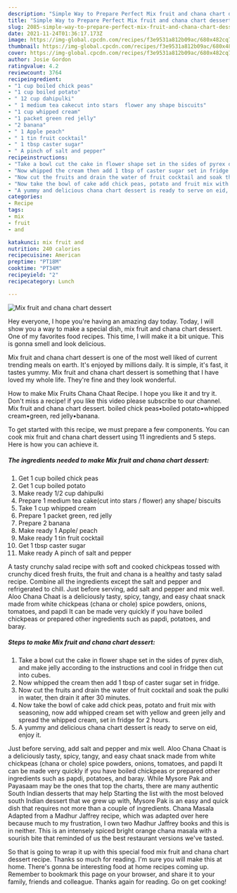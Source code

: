 ```yaml
---
description: "Simple Way to Prepare Perfect Mix fruit and chana chart dessert"
title: "Simple Way to Prepare Perfect Mix fruit and chana chart dessert"
slug: 2085-simple-way-to-prepare-perfect-mix-fruit-and-chana-chart-dessert
date: 2021-11-24T01:36:17.173Z
image: https://img-global.cpcdn.com/recipes/f3e9531a812b09ac/680x482cq70/mix-fruit-and-chana-chart-dessert-recipe-main-photo.jpg
thumbnail: https://img-global.cpcdn.com/recipes/f3e9531a812b09ac/680x482cq70/mix-fruit-and-chana-chart-dessert-recipe-main-photo.jpg
cover: https://img-global.cpcdn.com/recipes/f3e9531a812b09ac/680x482cq70/mix-fruit-and-chana-chart-dessert-recipe-main-photo.jpg
author: Josie Gordon
ratingvalue: 4.2
reviewcount: 3764
recipeingredient:
- "1 cup boiled chick peas"
- "1 cup boiled potato"
- " 12 cup dahipulki"
- " 1 medium tea cakecut into stars  flower any shape biscuits"
- "1 cup whipped cream"
- "1 packet green red jelly"
- "2 banana"
- " 1 Apple peach"
- " 1 tin fruit cocktail"
- " 1 tbsp caster sugar"
- " A pinch of salt and pepper"
recipeinstructions:
- "Take a bowl cut the cake in flower shape set in the sides of pyrex dish, and make jelly according to the instructions and cool in fridge then cut into cubes."
- "Now whipped the cream then add 1 tbsp of caster sugar set in fridge."
- "Now cut the fruits and drain the water of fruit cocktail and soak the pulki in water, then drain it after 30 minutes."
- "Now take the bowl of cake add chick peas, potato and fruit mix with seasoning, now add whipped cream set with yellow and green jelly and spread the whipped cream, set in fridge for 2 hours."
- "A yummy and delicious chana chart dessert is ready to serve on eid, enjoy it."
categories:
- Recipe
tags:
- mix
- fruit
- and

katakunci: mix fruit and 
nutrition: 240 calories
recipecuisine: American
preptime: "PT18M"
cooktime: "PT34M"
recipeyield: "2"
recipecategory: Lunch

---
```



![Mix fruit and chana chart dessert](https://img-global.cpcdn.com/recipes/f3e9531a812b09ac/680x482cq70/mix-fruit-and-chana-chart-dessert-recipe-main-photo.jpg)

Hey everyone, I hope you're having an amazing day today. Today, I will show you a way to make a special dish, mix fruit and chana chart dessert. One of my favorites food recipes. This time, I will make it a bit unique. This is gonna smell and look delicious.

Mix fruit and chana chart dessert is one of the most well liked of current trending meals on earth. It's enjoyed by millions daily. It is simple, it's fast, it tastes yummy. Mix fruit and chana chart dessert is something that I have loved my whole life. They're fine and they look wonderful.

How to make Mix Fruits Chana Chaat Recipe. I hope you like it and try it. Don&#39;t miss a recipe! if you like this video please subscribe to our channel. Mix fruit and chana chart dessert. boiled chick peas•boiled potato•whipped cream•green, red jelly•banana.


To get started with this recipe, we must prepare a few components. You can cook mix fruit and chana chart dessert using 11 ingredients and 5 steps. Here is how you can achieve it.

<!--inarticleads1-->

##### The ingredients needed to make Mix fruit and chana chart dessert:

1. Get 1 cup boiled chick peas
1. Get 1 cup boiled potato
1. Make ready  1/2 cup dahipulki
1. Prepare  1 medium tea cake(cut into stars / flower) any shape/ biscuits
1. Take 1 cup whipped cream
1. Prepare 1 packet green, red jelly
1. Prepare 2 banana
1. Make ready  1 Apple/ peach
1. Make ready  1 tin fruit cocktail
1. Get  1 tbsp caster sugar
1. Make ready  A pinch of salt and pepper


A tasty crunchy salad recipe with soft and cooked chickpeas tossed with crunchy diced fresh fruits, the fruit and chana is a healthy and tasty salad recipe. Combine all the ingredients except the salt and pepper and refrigerated to chill. Just before serving, add salt and pepper and mix well. Aloo Chana Chaat is a deliciously tasty, spicy, tangy, and easy chaat snack made from white chickpeas (chana or chole) spice powders, onions, tomatoes, and papdi It can be made very quickly if you have boiled chickpeas or prepared other ingredients such as papdi, potatoes, and baray. 

<!--inarticleads2-->

##### Steps to make Mix fruit and chana chart dessert:

1. Take a bowl cut the cake in flower shape set in the sides of pyrex dish, and make jelly according to the instructions and cool in fridge then cut into cubes.
1. Now whipped the cream then add 1 tbsp of caster sugar set in fridge.
1. Now cut the fruits and drain the water of fruit cocktail and soak the pulki in water, then drain it after 30 minutes.
1. Now take the bowl of cake add chick peas, potato and fruit mix with seasoning, now add whipped cream set with yellow and green jelly and spread the whipped cream, set in fridge for 2 hours.
1. A yummy and delicious chana chart dessert is ready to serve on eid, enjoy it.


Just before serving, add salt and pepper and mix well. Aloo Chana Chaat is a deliciously tasty, spicy, tangy, and easy chaat snack made from white chickpeas (chana or chole) spice powders, onions, tomatoes, and papdi It can be made very quickly if you have boiled chickpeas or prepared other ingredients such as papdi, potatoes, and baray. While Mysore Pak and Payasaam may be the ones that top the charts, there are many authentic South Indian desserts that may help Starting the list with the most beloved south Indian dessert that we grew up with, Mysore Pak is an easy and quick dish that requires not more than a couple of ingredients. Chana Masala Adapted from a Madhur Jaffrey recipe, which was adapted over here because much to my frustration, I own two Madhur Jaffrey books and this is in neither. This is an intensely spiced bright orange chana masala with a sourish bite that reminded of us the best restaurant versions we&#39;ve tasted. 

So that is going to wrap it up with this special food mix fruit and chana chart dessert recipe. Thanks so much for reading. I'm sure you will make this at home. There's gonna be interesting food at home recipes coming up. Remember to bookmark this page on your browser, and share it to your family, friends and colleague. Thanks again for reading. Go on get cooking!
